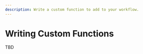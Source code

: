 ```yaml
---
description: Write a custom function to add to your workflow.
---
```


# Writing Custom Functions

TBD
